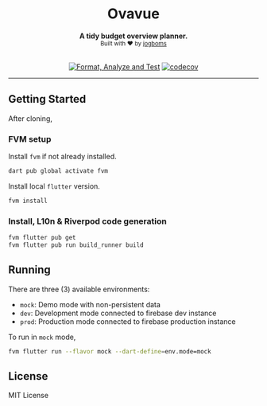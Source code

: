 <div align="center">
  <h1>Ovavue</h1>
  <strong>A tidy budget overview planner.</strong>
  <br />
  <sub>Built with ❤︎ by <a href="https://twitter.com/jogboms">jogboms</a></sub>
  <br /><br />

[![Format, Analyze and Test](https://github.com/jogboms/ovavue/actions/workflows/main.yml/badge.svg?branch=master)](https://github.com/jogboms/ovavue/actions/workflows/main.yml) [![codecov](https://codecov.io/gh/jogboms/ovavue/branch/master/graph/badge.svg)](https://codecov.io/gh/jogboms/ovavue)
</div>

---

## Getting Started

After cloning,

### FVM setup

Install `fvm` if not already installed.

```bash
dart pub global activate fvm
```

Install local `flutter` version.

```bash
fvm install
```

### Install, L10n & Riverpod code generation

```bash
fvm flutter pub get 
fvm flutter pub run build_runner build
```

## Running

There are three (3) available environments:
- `mock`: Demo mode with non-persistent data
- `dev`: Development mode connected to firebase dev instance
- `prod`: Production mode connected to firebase production instance

To run in `mock` mode,

```bash
fvm flutter run --flavor mock --dart-define=env.mode=mock
```

## License

MIT License
